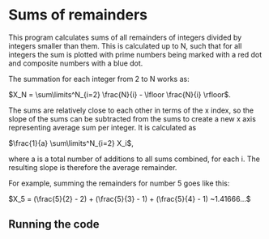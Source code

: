 # Sums of remainders #

This program calculates sums of all remainders of integers divided by integers smaller than them. This is calculated up to N, such that for all integers the sum is plotted with prime numbers being marked with a red dot and composite numbers with a blue dot.

The summation for each integer from 2 to N works as:

$X_N = \sum\limits^N_{i=2} \frac{N}{i} - \lfloor \frac{N}{i} \rfloor$.

The sums are relatively close to each other in terms of the x index, so the slope of the sums can be subtracted from the sums to create a new x axis representing average sum per integer. It is calculated as

$\frac{1}{a} \sum\limits^N_{i=2} X_i$,

where a is a total number of additions to all sums combined, for each i. The resulting slope is therefore the average remainder. 


For example, summing the remainders for number 5 goes like this: 

$X_5 = (\frac{5}{2} - 2) + (\frac{5}{3} - 1) + (\frac{5}{4} - 1) ~1.41666...$

## Running the code ##


